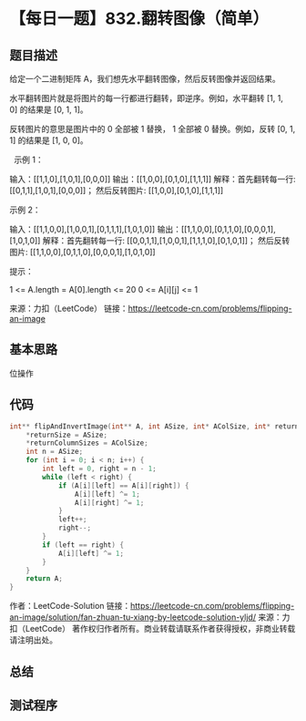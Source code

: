 # 【每日一题】832.翻转图像（简单）

## 题目描述

给定一个二进制矩阵 A，我们想先水平翻转图像，然后反转图像并返回结果。

水平翻转图片就是将图片的每一行都进行翻转，即逆序。例如，水平翻转 [1, 1, 0] 的结果是 [0, 1, 1]。

反转图片的意思是图片中的 0 全部被 1 替换， 1 全部被 0 替换。例如，反转 [0, 1, 1] 的结果是 [1, 0, 0]。

 
示例 1：

输入：[[1,1,0],[1,0,1],[0,0,0]]
输出：[[1,0,0],[0,1,0],[1,1,1]]
解释：首先翻转每一行: [[0,1,1],[1,0,1],[0,0,0]]；
     然后反转图片: [[1,0,0],[0,1,0],[1,1,1]]

示例 2：

输入：[[1,1,0,0],[1,0,0,1],[0,1,1,1],[1,0,1,0]]
输出：[[1,1,0,0],[0,1,1,0],[0,0,0,1],[1,0,1,0]]
解释：首先翻转每一行: [[0,0,1,1],[1,0,0,1],[1,1,1,0],[0,1,0,1]]；
     然后反转图片: [[1,1,0,0],[0,1,1,0],[0,0,0,1],[1,0,1,0]]
 

提示：

1 <= A.length = A[0].length <= 20
0 <= A[i][j] <= 1

来源：力扣（LeetCode）
链接：https://leetcode-cn.com/problems/flipping-an-image

## 基本思路

位操作

## 代码

```c++
int** flipAndInvertImage(int** A, int ASize, int* AColSize, int* returnSize, int** returnColumnSizes) {
    *returnSize = ASize;
    *returnColumnSizes = AColSize;
    int n = ASize;
    for (int i = 0; i < n; i++) {
        int left = 0, right = n - 1;
        while (left < right) {
            if (A[i][left] == A[i][right]) {
                A[i][left] ^= 1;
                A[i][right] ^= 1;
            }
            left++;
            right--;
        }
        if (left == right) {
            A[i][left] ^= 1;
        }
    }
    return A;
}
```


作者：LeetCode-Solution
链接：https://leetcode-cn.com/problems/flipping-an-image/solution/fan-zhuan-tu-xiang-by-leetcode-solution-yljd/
来源：力扣（LeetCode）
著作权归作者所有。商业转载请联系作者获得授权，非商业转载请注明出处。

## 总结

## 测试程序
